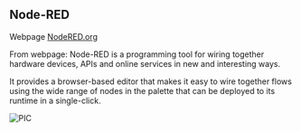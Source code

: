 ## Node-RED

Webpage [NodeRED.org](http://nodered.org)

From webpage: Node-RED is a programming tool for wiring together hardware devices, APIs and online services in new and interesting ways.

It provides a browser-based editor that makes it easy to wire together flows using the wide range of nodes in the palette that can be deployed to its runtime in a single-click.

![PIC](https://avatars3.githubusercontent.com/u/5375661?s=200&v=4)
